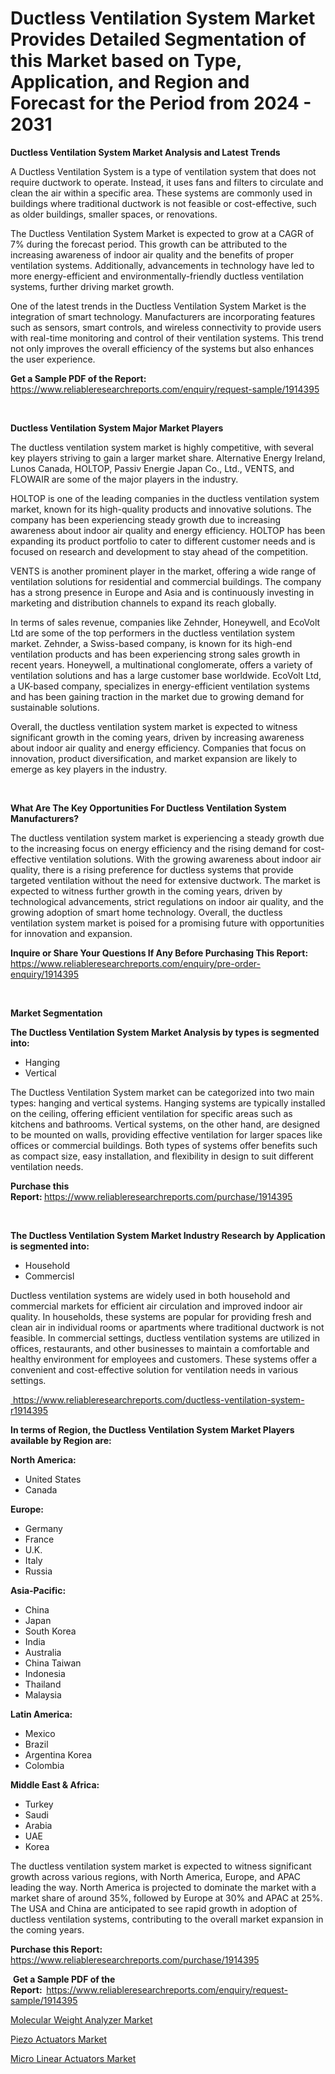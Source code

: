 <p><h1>Ductless Ventilation System Market Provides Detailed Segmentation of this Market based on Type, Application, and Region and Forecast for the Period from 2024 - 2031</h1></p><p><strong>Ductless Ventilation System Market Analysis and Latest Trends</strong></p>
<p><p>A Ductless Ventilation System is a type of ventilation system that does not require ductwork to operate. Instead, it uses fans and filters to circulate and clean the air within a specific area. These systems are commonly used in buildings where traditional ductwork is not feasible or cost-effective, such as older buildings, smaller spaces, or renovations.</p><p>The Ductless Ventilation System Market is expected to grow at a CAGR of 7% during the forecast period. This growth can be attributed to the increasing awareness of indoor air quality and the benefits of proper ventilation systems. Additionally, advancements in technology have led to more energy-efficient and environmentally-friendly ductless ventilation systems, further driving market growth.</p><p>One of the latest trends in the Ductless Ventilation System Market is the integration of smart technology. Manufacturers are incorporating features such as sensors, smart controls, and wireless connectivity to provide users with real-time monitoring and control of their ventilation systems. This trend not only improves the overall efficiency of the systems but also enhances the user experience.</p></p>
<p><strong>Get a Sample PDF of the Report:&nbsp;</strong> <a href="https://www.reliableresearchreports.com/enquiry/request-sample/1914395">https://www.reliableresearchreports.com/enquiry/request-sample/1914395</a></p>
<p>&nbsp;</p>
<p><strong>Ductless Ventilation System Major Market Players</strong></p>
<p><p>The ductless ventilation system market is highly competitive, with several key players striving to gain a larger market share. Alternative Energy Ireland, Lunos Canada, HOLTOP, Passiv Energie Japan Co., Ltd., VENTS, and FLOWAIR are some of the major players in the industry.</p><p>HOLTOP is one of the leading companies in the ductless ventilation system market, known for its high-quality products and innovative solutions. The company has been experiencing steady growth due to increasing awareness about indoor air quality and energy efficiency. HOLTOP has been expanding its product portfolio to cater to different customer needs and is focused on research and development to stay ahead of the competition.</p><p>VENTS is another prominent player in the market, offering a wide range of ventilation solutions for residential and commercial buildings. The company has a strong presence in Europe and Asia and is continuously investing in marketing and distribution channels to expand its reach globally.</p><p>In terms of sales revenue, companies like Zehnder, Honeywell, and EcoVolt Ltd are some of the top performers in the ductless ventilation system market. Zehnder, a Swiss-based company, is known for its high-end ventilation products and has been experiencing strong sales growth in recent years. Honeywell, a multinational conglomerate, offers a variety of ventilation solutions and has a large customer base worldwide. EcoVolt Ltd, a UK-based company, specializes in energy-efficient ventilation systems and has been gaining traction in the market due to growing demand for sustainable solutions.</p><p>Overall, the ductless ventilation system market is expected to witness significant growth in the coming years, driven by increasing awareness about indoor air quality and energy efficiency. Companies that focus on innovation, product diversification, and market expansion are likely to emerge as key players in the industry.</p></p>
<p>&nbsp;</p>
<p><strong>What Are The Key Opportunities For Ductless Ventilation System Manufacturers?</strong></p>
<p><p>The ductless ventilation system market is experiencing a steady growth due to the increasing focus on energy efficiency and the rising demand for cost-effective ventilation solutions. With the growing awareness about indoor air quality, there is a rising preference for ductless systems that provide targeted ventilation without the need for extensive ductwork. The market is expected to witness further growth in the coming years, driven by technological advancements, strict regulations on indoor air quality, and the growing adoption of smart home technology. Overall, the ductless ventilation system market is poised for a promising future with opportunities for innovation and expansion.</p></p>
<p><strong>Inquire or Share Your Questions If Any Before Purchasing This Report:</strong> <a href="https://www.reliableresearchreports.com/enquiry/pre-order-enquiry/1914395">https://www.reliableresearchreports.com/enquiry/pre-order-enquiry/1914395</a></p>
<p>&nbsp;</p>
<p><strong>Market Segmentation</strong></p>
<p><strong>The Ductless Ventilation System Market Analysis by types is segmented into:</strong></p>
<p><ul><li>Hanging</li><li>Vertical</li></ul></p>
<p><p>The Ductless Ventilation System market can be categorized into two main types: hanging and vertical systems. Hanging systems are typically installed on the ceiling, offering efficient ventilation for specific areas such as kitchens and bathrooms. Vertical systems, on the other hand, are designed to be mounted on walls, providing effective ventilation for larger spaces like offices or commercial buildings. Both types of systems offer benefits such as compact size, easy installation, and flexibility in design to suit different ventilation needs.</p></p>
<p><strong>Purchase this Report:&nbsp;</strong><a href="https://www.reliableresearchreports.com/purchase/1914395">https://www.reliableresearchreports.com/purchase/1914395</a></p>
<p>&nbsp;</p>
<p><strong>The Ductless Ventilation System Market Industry Research by Application is segmented into:</strong></p>
<p><ul><li>Household</li><li>Commercisl</li></ul></p>
<p><p>Ductless ventilation systems are widely used in both household and commercial markets for efficient air circulation and improved indoor air quality. In households, these systems are popular for providing fresh and clean air in individual rooms or apartments where traditional ductwork is not feasible. In commercial settings, ductless ventilation systems are utilized in offices, restaurants, and other businesses to maintain a comfortable and healthy environment for employees and customers. These systems offer a convenient and cost-effective solution for ventilation needs in various settings.</p></p>
<p><a href="https://www.reliableresearchreports.com/ductless-ventilation-system-r1914395">&nbsp;https://www.reliableresearchreports.com/ductless-ventilation-system-r1914395</a></p>
<p><strong>In terms of Region, the Ductless Ventilation System Market Players available by Region are:</strong></p>
<p>
    <p> <strong> North America: </strong>
        <ul>
            <li>United States</li>
            <li>Canada</li>
        </ul>
        </p> 
    <p> <strong> Europe: </strong>
        <ul>
            <li>Germany</li>
            <li>France</li>
            <li>U.K.</li>
            <li>Italy</li>
            <li>Russia</li>
        </ul>
        </p> 
    <p> <strong> Asia-Pacific: </strong>
        <ul>
            <li>China</li>
            <li>Japan</li>
            <li>South Korea</li>
            <li>India</li>
            <li>Australia</li>
            <li>China Taiwan</li>
            <li>Indonesia</li>
            <li>Thailand</li>
            <li>Malaysia</li>
        </ul>
        </p> 
    <p> <strong> Latin America: </strong>
        <ul>
            <li>Mexico</li>
            <li>Brazil</li>
            <li>Argentina Korea</li>
            <li>Colombia</li>
        </ul>
        </p> 
    <p> <strong> Middle East & Africa: </strong>
        <ul>
            <li>Turkey</li>
            <li>Saudi</li>
            <li>Arabia</li>
            <li>UAE</li>
            <li>Korea</li>
        </ul>
    </p>
    </p>
<p><p>The ductless ventilation system market is expected to witness significant growth across various regions, with North America, Europe, and APAC leading the way. North America is projected to dominate the market with a market share of around 35%, followed by Europe at 30% and APAC at 25%. The USA and China are anticipated to see rapid growth in adoption of ductless ventilation systems, contributing to the overall market expansion in the coming years.</p></p>
<p><strong>Purchase this Report: </strong><a href="https://www.reliableresearchreports.com/purchase/1914395">https://www.reliableresearchreports.com/purchase/1914395</a></p>
<p>&nbsp;<strong>Get a Sample PDF of the Report:&nbsp;&nbsp;</strong><a href="https://www.reliableresearchreports.com/enquiry/request-sample/1914395">https://www.reliableresearchreports.com/enquiry/request-sample/1914395</a></p>
<p><strong></strong></p>
<p><p><a href="https://github.com/kufem1/Market-Research-Report-List-2/blob/main/molecular-weight-analyzer-market.md">Molecular Weight Analyzer Market</a></p><p><a href="https://github.com/singletonthaxterkelliehr2df/Market-Research-Report-List-2/blob/main/piezo-actuators-market.md">Piezo Actuators Market</a></p><p><a href="https://github.com/RichRobinson5/Market-Research-Report-List-4/blob/main/micro-linear-actuators-market.md">Micro Linear Actuators Market</a></p></p>